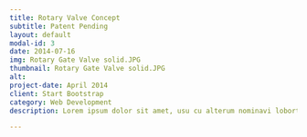 ```yaml
---
title: Rotary Valve Concept
subtitle: Patent Pending
layout: default
modal-id: 3
date: 2014-07-16
img: Rotary Gate Valve solid.JPG
thumbnail: Rotary Gate Valve solid.JPG
alt: 
project-date: April 2014
client: Start Bootstrap
category: Web Development
description: Lorem ipsum dolor sit amet, usu cu alterum nominavi lobortis. At duo novum diceret. Tantas apeirian vix et, usu sanctus postulant inciderint ut, populo diceret necessitatibus in vim. Cu eum dicam feugiat noluisse.

---
```


